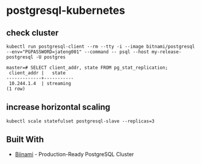# postgresql-kubernetes

## check cluster
```
kubectl run postgresql-client --rm --tty -i --image bitnami/postgresql --env="PGPASSWORD=jateng001" --command -- psql --host my-release-postgresql -U postgres

master=# SELECT client_addr, state FROM pg_stat_replication;
 client_addr |   state   
-------------+-----------
 10.244.1.4  | streaming
(1 row)
```
## increase horizontal scaling
```
kubectl scale statefulset postgresql-slave --replicas=3
```

## Built With

* [Biinami](https://engineering.bitnami.com/articles/create-a-production-ready-postgresql-cluster-bitnami-kubernetes-and-helm.html) - Production-Ready PostgreSQL Cluster
